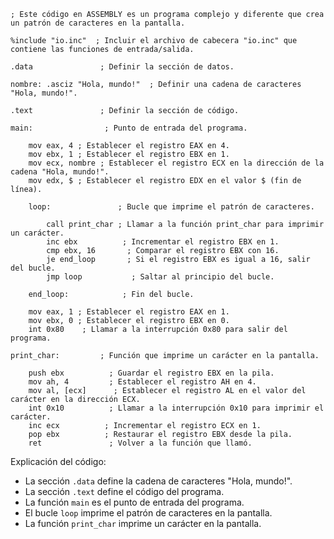 ```assembly
; Este código en ASSEMBLY es un programa complejo y diferente que crea un patrón de caracteres en la pantalla.

%include "io.inc"  ; Incluir el archivo de cabecera "io.inc" que contiene las funciones de entrada/salida.

.data               ; Definir la sección de datos.

nombre: .asciz "Hola, mundo!"  ; Definir una cadena de caracteres "Hola, mundo!".

.text               ; Definir la sección de código.

main:                ; Punto de entrada del programa.

    mov eax, 4 ; Establecer el registro EAX en 4.
    mov ebx, 1 ; Establecer el registro EBX en 1.
    mov ecx, nombre ; Establecer el registro ECX en la dirección de la cadena "Hola, mundo!".
    mov edx, $ ; Establecer el registro EDX en el valor $ (fin de línea).

    loop:               ; Bucle que imprime el patrón de caracteres.

        call print_char ; Llamar a la función print_char para imprimir un carácter.
        inc ebx          ; Incrementar el registro EBX en 1.
        cmp ebx, 16       ; Comparar el registro EBX con 16.
        je end_loop       ; Si el registro EBX es igual a 16, salir del bucle.
        jmp loop           ; Saltar al principio del bucle.

    end_loop:            ; Fin del bucle.

    mov eax, 1 ; Establecer el registro EAX en 1.
    mov ebx, 0 ; Establecer el registro EBX en 0.
    int 0x80    ; Llamar a la interrupción 0x80 para salir del programa.

print_char:         ; Función que imprime un carácter en la pantalla.

    push ebx          ; Guardar el registro EBX en la pila.
    mov ah, 4         ; Establecer el registro AH en 4.
    mov al, [ecx]      ; Establecer el registro AL en el valor del carácter en la dirección ECX.
    int 0x10          ; Llamar a la interrupción 0x10 para imprimir el carácter.
    inc ecx          ; Incrementar el registro ECX en 1.
    pop ebx          ; Restaurar el registro EBX desde la pila.
    ret               ; Volver a la función que llamó.

```

Explicación del código:

* La sección `.data` define la cadena de caracteres "Hola, mundo!".
* La sección `.text` define el código del programa.
* La función `main` es el punto de entrada del programa.
* El bucle `loop` imprime el patrón de caracteres en la pantalla.
* La función `print_char` imprime un carácter en la pantalla.